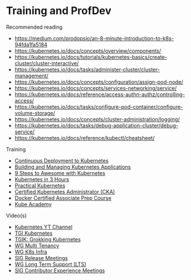 # Training and ProfDev

Recommended reading

- https://medium.com/prodopsio/an-8-minute-introduction-to-k8s-94fda1fa5184
- https://kubernetes.io/docs/concepts/overview/components/
- https://kubernetes.io/docs/tutorials/kubernetes-basics/create-cluster/cluster-interactive/
- https://kubernetes.io/docs/tasks/administer-cluster/cluster-management/
- https://kubernetes.io/docs/concepts/configuration/assign-pod-node/
- https://kubernetes.io/docs/concepts/services-networking/service/
- https://kubernetes.io/docs/reference/access-authn-authz/controlling-access/
- https://kubernetes.io/docs/tasks/configure-pod-container/configure-volume-storage/
- https://kubernetes.io/docs/concepts/cluster-administration/logging/
- https://kubernetes.io/docs/tasks/debug-application-cluster/debug-service/
- https://kubernetes.io/docs/reference/kubectl/cheatsheet/

Training

- [Continuous Deployment to Kubernetes](https://www.safaribooksonline.com/live-training/courses/continuous-deployment-to-kubernetes/0636920217480/)
- [Building and Managing Kubernetes Applications](https://www.safaribooksonline.com/live-training/courses/building-and-managing-kubernetes-applications/0636920186427/)
- [9 Steps to Awesome with Kubernetes](https://www.safaribooksonline.com/live-training/courses/9-steps-to-awesome-with-kubernetes/0636920196099/)
- [Kubernetes in 3 Hours](https://www.safaribooksonline.com/live-training/courses/kubernetes-in-3-hours/0636920187653/)
- [Practical Kubernetes](https://www.safaribooksonline.com/live-training/courses/practical-kubernetes/0636920190301/)
- [Certified Kubernetes Administrator (CKA)](https://linuxacademy.com/containers/training/course/name/certified-kubernetes-administrator-preparation-course)
- [Docker Certified Associate Prep Course](https://linuxacademy.com/containers/training/course/name/docker-certified-associate-prep-course)
- [Kube Academy](https://kube.academy/courses)

Video(s)

- [Kubernetes YT Channel](https://www.youtube.com/channel/UCZ2bu0qutTOM0tHYa_jkIwg/videos)
- [TGI Kubernetes](https://www.youtube.com/playlist?list=PL7bmigfV0EqQzxcNpmcdTJ9eFRPBe-iZa)
- [TGIK: Grokking Kubernetes](https://www.youtube.com/playlist?list=PL7bmigfV0EqS6WxgWlH-p4dhkfuwcZ6-E)
- [WG Multi Tenancy](https://www.youtube.com/playlist?list=PL69nYSiGNLP1tBA0W8zEe6UwPsabGQk-j&disable_polymer=true)
- [WG K8s Infra](https://www.youtube.com/playlist?list=PL69nYSiGNLP2Ghq7VW8rFbMFoHwvORuDL)
- [SIG Release Meetings](https://www.youtube.com/playlist?list=PL69nYSiGNLP3QKkOsDsO6A0Y1rhgP84iZ)
- [WG Long Term Support (LTS)](https://www.youtube.com/playlist?list=PL69nYSiGNLP13_zDqYfUjfLZ2Lu9a3pv-)
- [SIG Contributor Experience Meetings](https://www.youtube.com/playlist?list=PL69nYSiGNLP2x_48wbOPO0vXQgNTm_xxr)
